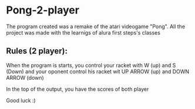 # Pong-2-player

The program created was a remake of the atari videogame "Pong". All the project was made with the learnigs of alura first steps's classes 

## Rules (2 player):

When the program is starts, you control your racket with W (up) and S (Down) and your oponent control his racket wit UP ARROW (up) and DOWN ARROW (down)

In the top of the output, you have the scores of both player

Good luck :)
